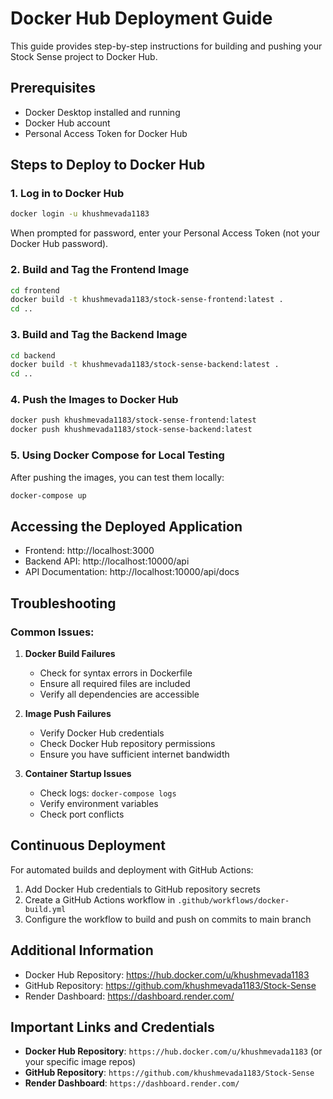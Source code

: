 # Docker Hub Deployment Guide

This guide provides step-by-step instructions for building and pushing your Stock Sense project to Docker Hub.

## Prerequisites
- Docker Desktop installed and running
- Docker Hub account
- Personal Access Token for Docker Hub

## Steps to Deploy to Docker Hub

### 1. Log in to Docker Hub
```bash
docker login -u khushmevada1183
```
When prompted for password, enter your Personal Access Token (not your Docker Hub password).

### 2. Build and Tag the Frontend Image
```bash
cd frontend
docker build -t khushmevada1183/stock-sense-frontend:latest .
cd ..
```

### 3. Build and Tag the Backend Image
```bash
cd backend
docker build -t khushmevada1183/stock-sense-backend:latest .
cd ..
```

### 4. Push the Images to Docker Hub
```bash
docker push khushmevada1183/stock-sense-frontend:latest
docker push khushmevada1183/stock-sense-backend:latest
```

### 5. Using Docker Compose for Local Testing
After pushing the images, you can test them locally:
```bash
docker-compose up
```

## Accessing the Deployed Application
- Frontend: http://localhost:3000
- Backend API: http://localhost:10000/api
- API Documentation: http://localhost:10000/api/docs

## Troubleshooting

### Common Issues:

1. **Docker Build Failures**
   - Check for syntax errors in Dockerfile
   - Ensure all required files are included
   - Verify all dependencies are accessible

2. **Image Push Failures**
   - Verify Docker Hub credentials
   - Check Docker Hub repository permissions
   - Ensure you have sufficient internet bandwidth

3. **Container Startup Issues**
   - Check logs: `docker-compose logs`
   - Verify environment variables
   - Check port conflicts

## Continuous Deployment

For automated builds and deployment with GitHub Actions:

1. Add Docker Hub credentials to GitHub repository secrets
2. Create a GitHub Actions workflow in `.github/workflows/docker-build.yml`
3. Configure the workflow to build and push on commits to main branch

## Additional Information

- Docker Hub Repository: https://hub.docker.com/u/khushmevada1183
- GitHub Repository: https://github.com/khushmevada1183/Stock-Sense
- Render Dashboard: https://dashboard.render.com/

## Important Links and Credentials

- **Docker Hub Repository**: `https://hub.docker.com/u/khushmevada1183` (or your specific image repos)
- **GitHub Repository**: `https://github.com/khushmevada1183/Stock-Sense`
- **Render Dashboard**: `https://dashboard.render.com/` 